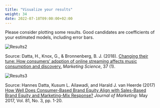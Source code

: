 ```yaml
---
title: "Visualize your results"
weight: 34
date: 2022-07-18T09:00:00+02:00
---
```


Please consider plotting some results. Good candidates are coefficients of your estimated models, including error bars.

![Results2](/assets/results2.png)

Source: Datta, H., Knox, G., & Bronnenberg, B. J. (2018). [Changing their tune: How consumers’ adoption of
online streaming affects music consumption and discovery.](https://doi.org/10.1287/mksc.2017.1051) *Marketing Science*, 37 (1).

![Results3](/assets/results3.png)

Source: Hannes Datta, Kusum L. Ailawadi, and Harald J. van Heerde (2017) [How Well Does Consumer-Based
Brand Equity Align with Sales-Based Brand Equity and Marketing-Mix Response?](https://doi.org/10.1509%2Fjm.15.0340) *Journal of
Marketing:* May 2017, Vol. 81, No. 3, pp. 1-20.
